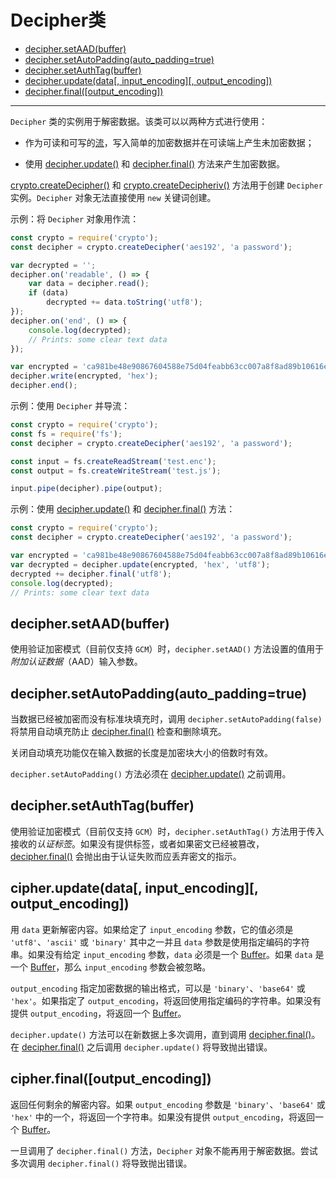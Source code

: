 # Decipher类

* [decipher.setAAD(buffer)](#deciphersetaadbuffer)
* [decipher.setAutoPadding(auto_padding=true)](#deciphersetautopaddingautopaddingtrue)
* [decipher.setAuthTag(buffer)](#deciphersetauthtagbuffer)
* [decipher.update(data[, input_encoding][, output_encoding])](#decipherupdatedata-inputencoding-outputencoding)
* [decipher.final([output_encoding])](#decipherfinaloutputencoding)

--------------------------------------------------

`Decipher` 类的实例用于解密数据。该类可以以两种方式进行使用：

* 作为可读和可写的[流](../stream/)，写入简单的加密数据并在可读端上产生未加密数据；

* 使用 [decipher.update()](#decipherupdatedata-inputencoding-outputencoding) 和 [decipher.final()](#decipherfinaloutputencoding) 方法来产生加密数据。

[crypto.createDecipher()](./crypto.md#cryptocreatedecipheralgorithm-password) 和 [crypto.createDecipheriv()](./crypto.md#cryptocreatedecipherivalgorithm-key-iv) 方法用于创建 `Decipher` 实例。`Decipher` 对象无法直接使用 `new` 关键词创建。

示例：将 `Decipher` 对象用作流：

``` javascript
const crypto = require('crypto');
const decipher = crypto.createDecipher('aes192', 'a password');

var decrypted = '';
decipher.on('readable', () => {
    var data = decipher.read();
    if (data)
        decrypted += data.toString('utf8');
});
decipher.on('end', () => {
    console.log(decrypted);
    // Prints: some clear text data
});

var encrypted = 'ca981be48e90867604588e75d04feabb63cc007a8f8ad89b10616ed84d815504';
decipher.write(encrypted, 'hex');
decipher.end();
```

示例：使用 `Decipher` 并导流：

``` javascript
const crypto = require('crypto');
const fs = require('fs');
const decipher = crypto.createDecipher('aes192', 'a password');

const input = fs.createReadStream('test.enc');
const output = fs.createWriteStream('test.js');

input.pipe(decipher).pipe(output);
```

示例：使用 [decipher.update()](#decipherupdatedata-inputencoding-outputencoding) 和 [decipher.final()](#decipherfinaloutputencoding) 方法：

``` javascript
const crypto = require('crypto');
const decipher = crypto.createDecipher('aes192', 'a password');

var encrypted = 'ca981be48e90867604588e75d04feabb63cc007a8f8ad89b10616ed84d815504';
var decrypted = decipher.update(encrypted, 'hex', 'utf8');
decrypted += decipher.final('utf8');
console.log(decrypted);
// Prints: some clear text data
```


## decipher.setAAD(buffer)

使用验证加密模式（目前仅支持 `GCM`）时，`decipher.setAAD()` 方法设置的值用于*附加认证数据*（AAD）输入参数。


## decipher.setAutoPadding(auto_padding=true)

当数据已经被加密而没有标准块填充时，调用 `decipher.setAutoPadding(false)` 将禁用自动填充防止 [decipher.final()](#decipherfinaloutputencoding) 检查和删除填充。

关闭自动填充功能仅在输入数据的长度是加密块大小的倍数时有效。

`decipher.setAutoPadding()` 方法必须在 [decipher.update()](#decipherupdatedata-inputencoding-outputencoding) 之前调用。


## decipher.setAuthTag(buffer)

使用验证加密模式（目前仅支持 `GCM`）时，`decipher.setAuthTag()` 方法用于传入接收的*认证标签*。如果没有提供标签，或者如果密文已经被篡改，[decipher.final()](#decipherfinaloutputencoding) 会抛出由于认证失败而应丢弃密文的指示。


## cipher.update(data[, input_encoding][, output_encoding])

用 `data` 更新解密内容。如果给定了 `input_encoding` 参数，它的值必须是 `'utf8'`、`'ascii'` 或 `'binary'` 其中之一并且 `data` 参数是使用指定编码的字符串。如果没有给定 `input_encoding` 参数，`data` 必须是一个 [Buffer](../buffer/)。如果 `data` 是一个 [Buffer](../buffer/)，那么 `input_encoding` 参数会被忽略。

`output_encoding` 指定加密数据的输出格式，可以是 `'binary'`、`'base64'` 或 `'hex'`。如果指定了 `output_encoding`，将返回使用指定编码的字符串。如果没有提供 `output_encoding`，将返回一个 [Buffer](../buffer/)。

`decipher.update()` 方法可以在新数据上多次调用，直到调用 [decipher.final()](#decipherfinaloutputencoding)。在 [decipher.final()](#decipherfinaloutputencoding) 之后调用 `decipher.update()` 将导致抛出错误。


## cipher.final([output_encoding])

返回任何剩余的解密内容。如果 `output_encoding` 参数是 `'binary'`、`'base64'` 或 `'hex'` 中的一个，将返回一个字符串。如果没有提供 `output_encoding`，将返回一个 [Buffer](../buffer/)。

一旦调用了 `decipher.final()` 方法，`Decipher` 对象不能再用于解密数据。尝试多次调用 `decipher.final()` 将导致抛出错误。